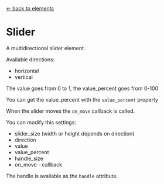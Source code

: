 [<- back to elements](../elements.md)

# Slider

A multidirectional slider element.

Available directions:
- horizontal
- vertical

The value goes from 0 to 1, the value_percent goes from 0-100

You can get the value_percent with the `value_percent` property

When the slider moves the `on_move` callback is called.

You can modify this settings:
- slider_size (width or height depends on direction)
- direction
- value
- value_percent
- handle_size
- on_move - callback

The handle is available as the `handle` attribute.